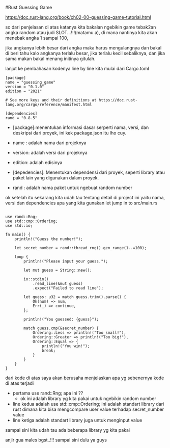 #Rust Guessing Game

https://doc.rust-lang.org/book/ch02-00-guessing-game-tutorial.html

so dari penjelasan di atas katanya kita bakalan ngebikin game tebak2an angka random atau judi SLOT...!!!(matamu a), di mana nantinya kita akan menebak angka 1 sampai 100,

jika angkanya lebih besar dari angka maka harus mengulangnya dan bakal di beri tahu kalo angkanya terlalu besar, jika terlalu kecil sebaliknya, dan jika sama makan bakal menang initinya gitulah.

lanjut ke pembahasan kodenya line by line kita mulai dari Cargo.toml

```shell
[package]
name = "guessing_game"
version = "0.1.0"
edition = "2021"

# See more keys and their definitions at https://doc.rust-lang.org/cargo/reference/manifest.html

[dependencies]
rand = "0.8.5"
```

- [package]:menentukan informasi dasar serperti nama, versi, dan deskripsi dari proyek, ini kek package.json itu lho cuy.
- name : adalah nama dari projeknya
- version: adalah versi dari projeknya
- edition: adalah edisinya

- [depedencies]: Menentukan dependensi dari proyek, seperti library atau paket lain yang digunakan dalam proyek.
- rand : adalah nama paket untuk ngebuat random number

ok setelah itu sekarang kita udah tau tentang detail di project ini yaitu nama, versi dan dependencies apa yang kita gunakan let jump in to src/main.rs

```shell

use rand::Rng;
use std::cmp::Ordering;
use std::io;

fn main() {
    println!("Guess the number!");

    let secret_number = rand::thread_rng().gen_range(1..=100);

    loop {
        println!("Please input your guess.");

        let mut guess = String::new();

        io::stdin()
            .read_line(&mut guess)
            .expect("Failed to read line");

        let guess: u32 = match guess.trim().parse() {
            Ok(num) => num,
            Err(_) => continue,
        };

        println!("You guessed: {guess}");

        match guess.cmp(&secret_number) {
            Ordering::Less => println!("Too small!"),
            Ordering::Greater => println!("Too big!"),
            Ordering::Equal => {
                println!("You win!");
                break;
            }
        }
    }
}
```

dari kode di atas saya akan berusaha menjelaskan apa yg sebenernya kode di atas terjadi

- pertama use rand::Rng; apa ini ??
  - ok ini adalah library yg kita pakai untuk ngebikin random number
- line kedua adalah use std::cmp::Ordering; ini adalah standart library dari rust dimana kita bisa mengcompare user value terhadap secret_number value
- line ketiga adalah standart library juga untuk menginput value

sampai sini kita udah tau ada beberapa library yg kita pakai

anjir gua males bgst..!!! sampai sini dulu ya guys
